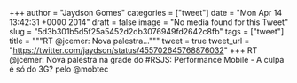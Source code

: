 
+++
author = "Jaydson Gomes"
categories = ["tweet"]
date = "Mon Apr 14 13:42:31 +0000 2014"
draft = false
image = "No media found for this Tweet"
slug = "5d3b301b5d5f25a5452d2db3076949fd2642c8fb"
tags = ["tweet"]
title = """RT @jcemer: Nova palestra..."""
tweet = true
tweet_url = "https://twitter.com/jaydson/status/455702645768876032"
+++
RT @jcemer: Nova palestra na grade do #RSJS: Performance Mobile - A culpa é só do 3G? pelo @mobtec
